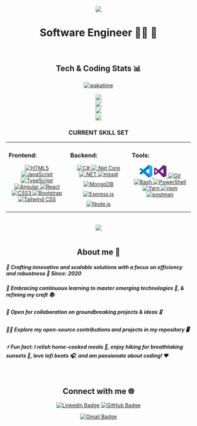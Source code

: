 <div align="center">
  <img src="https://rishavanand.github.io/static/images/greetings.gif" align="center" style="width:28%" />
</div>  

# <div align="center">Software Engineer 👨‍💻 🚀</div>   
<br/>

## <div align="center">Tech & Coding Stats 📊</div>   
<div align="center">
  
<!--  ![](https://komarev.com/ghpvc/?username=TorresjDev&style=plastic&color=blueviolet) -->
 [![wakatime](https://wakatime.com/badge/user/aa8a1d84-7093-434e-b5c0-0e1a0b8be2e4.svg?style=plastic&color=blueviolet)](https://wakatime.com/@aa8a1d84-7093-434e-b5c0-0e1a0b8be2e4)

  <a href="https://github.com/anuraghazra/github-readme-stats">
    <img align="center" src="https://github-readme-stats.vercel.app/api/top-langs/?username=TorresjDev&layout=compact&theme=tokyonight&hide_border=true" />
  </a>
  <br/>
  <img align="center" src="https://github-readme-stats.vercel.app/api?username=TorresjDev&show_icons=true&theme=tokyonight&count_private=true&hide_border=true&hide=contribs"/> 
  <br/> 
  <img align="center" src="https://github-readme-streak-stats.herokuapp.com/?user=TorresjDev&theme=tokyonight&hide_border=true" />
  <br/>
 
  <img align="center" src="https://github-readme-stats.vercel.app/api/wakatime?username=@@Jtorres&compact=True&theme=tokyonight&hide_border=true"/>
  <br/>  

### CURRENT SKILL SET            
<table>
 <tr>
  <td valign="top" width="33%">
  
   ### Frontend: 
   <div align="center"> 
     <a href="https://en.wikipedia.org/wiki/HTML5" target="_blank">
       <img src="https://profilinator.rishav.dev/skills-assets/html5-original-wordmark.svg" alt="HTML5" height="42" />
     </a>       
     <a href="https://www.javascript.com/" target="_blank">
       <img src="https://profilinator.rishav.dev/skills-assets/javascript-original.svg" alt="JavaScript" height="35" />
     </a>  
     <a href="https://www.typescriptlang.org/" target="_blank">
       <img src="https://profilinator.rishav.dev/skills-assets/typescript-original.svg" alt="TypeScript" height="35" />
     </a>  
     <a href="https://angular.io/" target="_blank">
       <img src="https://profilinator.rishav.dev/skills-assets/angularjs-original.svg" alt="Angular" height="35" />
     </a>  
     <a href="https://reactjs.org/" target="_blank">
       <img src="https://profilinator.rishav.dev/skills-assets/react-original-wordmark.svg" alt="React" height="35" /> 
     </a> 
<!--      <a href="https://jquery.com/" target="_blank">
       <img src="https://profilinator.rishav.dev/skills-assets/jquery.png" alt="jQuery" height="35" />
     </a>   -->
      <a href="https://www.w3schools.com/css/" target="_blank">
       <img src="https://profilinator.rishav.dev/skills-assets/css3-original-wordmark.svg" alt="CSS3" height="42" />
     </a> 
     <a href="https://getbootstrap.com/docs/3.4/javascript/" target="_blank">
       <img src="https://profilinator.rishav.dev/skills-assets/bootstrap-plain.svg" alt="Bootstrap" height="35" />
     </a>  
<!--      <a href="https://sass-lang.com/" target="_blank">
       <img src="https://profilinator.rishav.dev/skills-assets/sass-original.svg" alt="Sass" height="33" />
     </a>  -->
     <a href="https://www.tailwindcss.com/" target="_blank">
       <img src="https://profilinator.rishav.dev/skills-assets/tailwindcss.svg" alt="Tailwind CSS" height="35" />
     </a>  
   </div>
  </td><td valign="top" width="33%">  
    
  ### Backend:    
  <div align="center">
    <a href="https://docs.microsoft.com/en-us/dotnet/csharp/" target="_blank">
      <img src="https://profilinator.rishav.dev/skills-assets/csharp-original.svg" alt="C#" height="40" />
    </a>  
    <a href="https://dotnet.microsoft.com/download" target="_blank">
      <img src="https://profilinator.rishav.dev/skills-assets/dotnetcore.png" alt=".Net Core" height="40" />
    </a>  
    <a href="https://dotnet.microsoft.com/download/dotnet-framework" target="_blank">
      <img src="https://profilinator.rishav.dev/skills-assets/dot-net-original-wordmark.svg" alt=".NET" height="40" />
    </a>  
    <a href="https://www.microsoft.com/en-us/sql-server" target="_blank" rel="noreferrer">
      <img src="https://www.svgrepo.com/show/303229/microsoft-sql-server-logo.svg" alt="mssql" height="40" />  
    </a>  
    <a href="https://www.mongodb.com/" target="_blank"><img style="margin: 10px" src="https://profilinator.rishav.dev/skills-assets/mongodb-original-wordmark.svg" alt="MongoDB" height="35" />
  </a>  
<a href="https://expressjs.com/" target="_blank"><img style="margin: 10px, background-color: #fffafa" src="https://profilinator.rishav.dev/skills-assets/express-original-wordmark.svg" alt="Express.js" height="45" />
  </a>  
  <a href="https://nodejs.org/" target="_blank"><img style="margin: 10px" src="https://profilinator.rishav.dev/skills-assets/nodejs-original-wordmark.svg" alt="Node.js" height="45" />
  </a> 
 </div>
</td><td valign="top" width="33%">
    
   ### Tools:  
   <div align="center">  
     <a href="https://code.visualstudio.com/" target="_blank">
        <img src="https://github.com/devicons/devicon/blob/master/icons/vscode/vscode-original.svg" alt="VSCode" height="35" />
     </a>
     <a href="https://visualstudio.microsoft.com/" target="_blank">
        <img src="https://github.com/devicons/devicon/blob/master/icons/visualstudio/visualstudio-plain.svg" alt="VisualStudio" height="35" />
     </a>  
     <a href="https://github.com/" target="_blank">
        <img src="https://profilinator.rishav.dev/skills-assets/git-scm-icon.svg" alt="Git" height="35" />
     </a>
     <a href="https://www.gnu.org/software/bash/" target="_blank">
        <img src="https://profilinator.rishav.dev/skills-assets/gnu_bash-icon.svg" alt="Bash" height="40" /> 
     </a>
     <a href="https://docs.microsoft.com/en-us/powershell/" target="_blank">
       <img src="https://profilinator.rishav.dev/skills-assets/powershell.png" alt="PowerShell" height="40" />
     </a>
      <a href="https://yarnpkg.com/" target="_blank">
    <img src="https://www.vectorlogo.zone/logos/yarnpkg/yarnpkg-icon.svg" alt="Yarn" height="35" />
  </a> 
      <a href="https://www.npmjs.com/" target="_blank">
  <img src="https://www.vectorlogo.zone/logos/npmjs/npmjs-icon.svg" alt="npm" height="35" />
  </a> 
     <a href="https://postman.com" target="_blank" rel="noreferrer">
       <img src="https://www.vectorlogo.zone/logos/getpostman/getpostman-icon.svg" alt="postman" height="35"/>
     </a>
   </div>
  </td>
 </tr>
</table>  
<br/>  
  <img align="center" src="https://github-profile-trophy.vercel.app/?username=TorresjDev&theme=tokyonight&no-frame=true" />
  <br/>
  
</div>  

<br/>

## <div align="center"> About me 📝</div>   

##### 🧰 Crafting innovative and scalable solutions with a focus on efficiency and robustness 💫 Since: 2020
##### 🌱 Embracing continuous learning to master emerging technologies 💾, & refining my craft 📚
##### 🤝 Open for collaboration on groundbreaking projects & ideas 🎖️
##### 👨‍💻 Explore my open-source contributions and projects in my repository 🖥️
##### ⚡ Fun fact: I relish home-cooked meals 🍴, enjoy hiking for breathtaking sunsets 🌄, love lofi beats 🎧, and am passionate about coding! ❤️
<br/>

## <div align="center"> Connect with me 🌐</div>   
<div align="center">

  [![Linkedin Badge](https://img.shields.io/badge/-@torresdev-0e76a8?style=social&logoColor=9cf&logo=linkedin&logoColor=white)](https://www.linkedin.com/in/torresdev/)
  [![GitHub Badge](https://img.shields.io/badge/-@TorresjDev-0e76a8?style=social&logoColor=black&logo=github)](https://www.github.com/TorresjDev)

  [![Gmail Badge](https://img.shields.io/badge/-j.torres3.dev@gmail.com-c0392b?style=social&logoColor=c0392b&logo=gmail)](mailto:j.torres3.dev@gmail.com)

</div>  

<br/>

